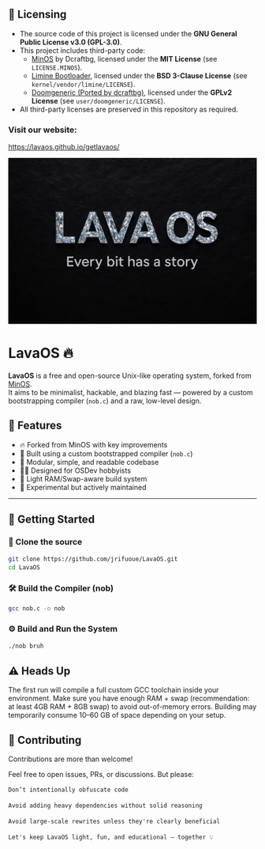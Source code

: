 ## 📜 Licensing

- The source code of this project is licensed under the **GNU General Public License v3.0 (GPL-3.0)**.  
- This project includes third-party code:  
  - [MinOS](https://github.com/Dcraftbg/MinOS) by Dcraftbg, licensed under the **MIT License** (see `LICENSE.MINOS`).  
  - [Limine Bootloader](https://github.com/limine-bootloader/limine), licensed under the **BSD 3-Clause License** (see `kernel/vendor/limine/LICENSE`).  
  - [Doomgeneric (Ported by dcraftbg)](https://github.com/Dcraftbg/doomgeneric), licensed under the **GPLv2 License** (see `user/doomgeneric/LICENSE`).
- All third-party licenses are preserved in this repository as required.

### Visit our website:
https://lavaos.github.io/getlavaos/

![banner](banner.png)

# LavaOS 🔥

**LavaOS** is a free and open-source Unix-like operating system, forked from [MinOS](https://github.com/Dcraftbg/MinOS).  
It aims to be minimalist, hackable, and blazing fast — powered by a custom bootstrapping compiler (`nob.c`) and a raw, low-level design.

## 🚀 Features

- 🔥 Forked from MinOS with key improvements
- 🧠 Built using a custom bootstrapped compiler (`nob.c`)
- 🧩 Modular, simple, and readable codebase
- 🧑‍💻 Designed for OSDev hobbyists
- 💾 Light RAM/Swap-aware build system
- 🧪 Experimental but actively maintained

---

## 🔧 Getting Started

### 💾 Clone the source

```bash
git clone https://github.com/jrifuoue/LavaOS.git
cd LavaOS
```
### 🛠 Build the Compiler (nob)

```bash
gcc nob.c -o nob
```
### ⚙️ Build and Run the System

```bash
./nob bruh
```
## ⚠️ Heads Up

The first run will compile a full custom GCC toolchain inside your environment.
Make sure you have enough RAM + swap (recommendation: at least 4GB RAM + 8GB swap) to avoid out-of-memory errors.
Building may temporarily consume 10–60 GB of space depending on your setup.

## 🤝 Contributing

Contributions are more than welcome!

Feel free to open issues, PRs, or discussions. But please:

    Don’t intentionally obfuscate code

    Avoid adding heavy dependencies without solid reasoning

    Avoid large-scale rewrites unless they're clearly beneficial

    Let's keep LavaOS light, fun, and educational — together 💡
